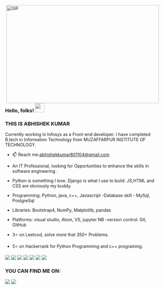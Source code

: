 <img align="right" alt="GIF" src="https://c.tenor.com/-UygBh3nnfEAAAAM/coding.gif" width="500" height="320" />


### Hello, folks! <img src="https://raw.githubusercontent.com/MartinHeinz/MartinHeinz/master/wave.gif" width="30px">
### THIS IS ABHISHEK KUMAR


Currently working in Infosys as a Front-end developer.
I have completed B.tech in Information Technology from MUZAFFARPUR INSTITUTE OF TECHNOLOGY.

- 📫 Reach me:abhishekkumar801104@gmail.com


- An IT Professional, looking for Opportunities to enhance the skills in software engineering .
- Python is something I love. Django is what I use to build. JS,HTML and CSS are obviously my buddy.
  
- Programming: Python, java, c++, Javascript
-Database skill - MySql, PostgreSql
- Libraries: Bootstrap4, NumPy, Matplotlib, pandas
- Platforms: visual studio, Atom, VS, jupyter NB 
-version control: Git, GitHub
 
-  3⭐ on Leetcod, solve more that 350+ Problems.
- 5⭐ on Hackerrank for Python Programming and c++ programing.
 
 
 ![](https://img.shields.io/badge/CODE-PYTHON-informational?style=flat&logo=<LOGO_NAME>&logoColor=white&color=2bbc8a) ![](https://img.shields.io/badge/DEVELOPMENT-JAVASCRIPT-informational?style=flat&logo=<LOGO_NAME>&logoColor=white&color=2bbc8a) ![](https://img.shields.io/badge/DEVELOPMENT-HTML-informational?style=flat&logo=<LOGO_NAME>&logoColor=white&color=2bbc8a) ![](https://img.shields.io/badge/DEVELOPMENT-CSS-informational?style=flat&logo=<LOGO_NAME>&logoColor=white&color=2bbc8a) ![](https://img.shields.io/badge/DEVELOPMENT-NODEJS-informational?style=flat&logo=<LOGO_NAME>&logoColor=white&color=2bbc8a) ![](https://img.shields.io/badge/DATABASE-MONGODB-informational?style=flat&logo=<LOGO_NAME>&logoColor=white&color=2bbc8a) ![](https://img.shields.io/badge/DATABASE-SQL-informational?style=flat&logo=<LOGO_NAME>&logoColor=white&color=2bbc8a)









<!-- Links to your social media accounts -->

### YOU CAN FIND ME ON:
<p >

<a href = "https://www.linkedin.com/in/coderabhishek"> <img src="https://img.icons8.com/fluent/48/000000/linkedin.png"/></a> <a href = "https://www.instagram.com/abhishek/"><img src="https://img.icons8.com/fluent/48/000000/instagram-new.png"/></a>  


</p>
